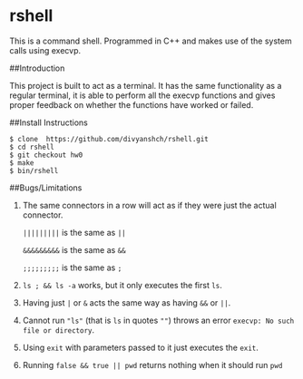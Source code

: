 # rshell
This is a command shell. Programmed in C++ and makes use of the system calls using execvp.

##Introduction

This project is built to act as a terminal. It has the same functionality as a regular terminal, it is able to perform all the execvp functions and gives proper feedback on whether the functions have worked or failed.

##Install Instructions

```
$ clone  https://github.com/divyanshch/rshell.git
$ cd rshell
$ git checkout hw0
$ make
$ bin/rshell
```

##Bugs/Limitations

1. The same connectors in a row will act as if they were just the actual connector.

	`|||||||||` is the same as `||`

	`&&&&&&&&&` is the same as `&&`

	`;;;;;;;;;` is the same as `;`

2. 	`ls ; && ls -a` works, but it only executes the first `ls`.

3. Having just `|` or `&` acts the same way as having `&&` or `||`.

4. Cannot run `"ls"` (that is `ls` in quotes `""`) throws an error `execvp: No such file or directory`.

5. Using `exit` with parameters passed to it just executes the `exit`. 

6. Running `false && true || pwd` returns nothing when it should run `pwd` 



